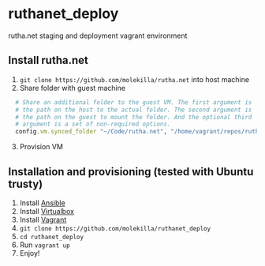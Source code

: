 # ruthanet_deploy
rutha.net staging and deployment vagrant environment

## Install rutha.net
1. `git clone https://github.com/molekilla/rutha.net` into host machine
2. Share folder with guest machine

```ruby
  # Share an additional folder to the guest VM. The first argument is
  # the path on the host to the actual folder. The second argument is
  # the path on the guest to mount the folder. And the optional third
  # argument is a set of non-required options.
  config.vm.synced_folder "~/Code/rutha.net", "/home/vagrant/repos/rutha.net"
```

3. Provision VM

## Installation and provisioning (tested with Ubuntu trusty)
1. Install [Ansible](http://docs.ansible.com/intro_installation.html#getting-ansible)
2. Install [Virtualbox](https://www.virtualbox.org/wiki/Downloads)
3. Install [Vagrant](https://docs.vagrantup.com/v2/getting-started/)
4. `git clone https://github.com/molekilla/ruthanet_deploy`
5. `cd ruthanet_deploy`
6. Run `vagrant up`
7. Enjoy!
